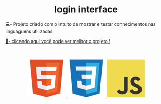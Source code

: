 <h1 align="center">login interface</h1>

<p align = "left">
💻- Projeto criado com o intuito de mostrar e testar conhecimentos nas linguaguens utilizadas.
</p>
<a align = "left" href = "https://joao-vitor-090.github.io/Interface-de-login/" target = "_blank">
🔗- clicando aqui você pode ver melhor o projeto !
</a>

<br/>
<br>
<br>
<p align="center">

  <a href="https://developer.mozilla.org/pt-BR/docs/Web/HTML" target="_blank">
    <img
      src="https://raw.githubusercontent.com/devicons/devicon/master/icons/html5/html5-original.svg"
      alt="HTML5"
      width="120"
      height="120"
    />
  </a>

  <a href="https://developer.mozilla.org/pt-BR/docs/Web/CSS" target="_blank">
    <img
      src="https://raw.githubusercontent.com/devicons/devicon/master/icons/css3/css3-original.svg"
      alt="Css3"
      width="120"
      height="120"
    />
  </a>
  <a
    href="https://developer.mozilla.org/en-US/docs/Web/JavaScript"
    target="_blank"
  >
    <img
      src="https://raw.githubusercontent.com/devicons/devicon/master/icons/javascript/javascript-original.svg"
      alt="javascript"
      width="120"
      height="120"
    />
  </a>
  
</p>

